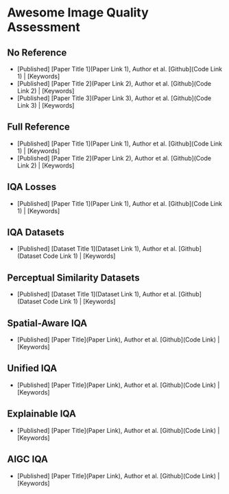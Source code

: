 # Awesome Image Quality Assessment

## No Reference
- [Published] [Paper Title 1](Paper Link 1), Author et al. [Github](Code Link 1) | [Keywords]
- [Published] [Paper Title 2](Paper Link 2), Author et al. [Github](Code Link 2) | [Keywords]
- [Published] [Paper Title 3](Paper Link 3), Author et al. [Github](Code Link 3) | [Keywords]

## Full Reference
- [Published] [Paper Title 1](Paper Link 1), Author et al. [Github](Code Link 1) | [Keywords]
- [Published] [Paper Title 2](Paper Link 2), Author et al. [Github](Code Link 2) | [Keywords]

## IQA Losses
- [Published] [Paper Title 1](Paper Link 1), Author et al. [Github](Code Link 1) | [Keywords]

## IQA Datasets
- [Published] [Dataset Title 1](Dataset Link 1), Author et al. [Github](Dataset Code Link 1) | [Keywords]

## Perceptual Similarity Datasets
- [Published] [Dataset Title 1](Dataset Link 1), Author et al. [Github](Dataset Code Link 1) | [Keywords]

## Spatial-Aware IQA
- [Published] [Paper Title](Paper Link), Author et al. [Github](Code Link) | [Keywords]

## Unified IQA
- [Published] [Paper Title](Paper Link), Author et al. [Github](Code Link) | [Keywords]

## Explainable IQA
- [Published] [Paper Title](Paper Link), Author et al. [Github](Code Link) | [Keywords]

## AIGC IQA
- [Published] [Paper Title](Paper Link), Author et al. [Github](Code Link) | [Keywords]